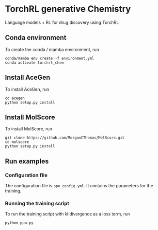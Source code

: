 # TorchRL generative Chemistry
Language models + RL for drug discovery using TorchRL

## Conda environment

To create the conda / mamba environment, run

    conda/mamba env create -f environment.yml
    conda activate torchrl_chem

## Install AceGen

To install AceGen, run

    cd acegen
    python setup.py install

## Install MolScore

To install MolScore, run
    
    git clone https://github.com/MorganCThomas/MolScore.git
    cd molscore
    python setup.py install

## Run examples

### Configuration file
    
The configuration file is `ppo_config.yml`. It contains the parameters for the training.

### Running the training script

To run the training script with kl divergence as a loss term, run

    python ppo.py

